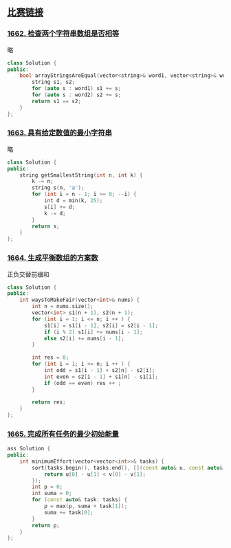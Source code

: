## [比赛链接](https://leetcode.cn/contest/weekly-contest-216/)


### [1662. 检查两个字符串数组是否相等](https://leetcode.cn/problems/check-if-two-string-arrays-are-equivalent/)

略

```c++
class Solution {
public:
    bool arrayStringsAreEqual(vector<string>& word1, vector<string>& word2) {
        string s1, s2;
        for (auto s : word1) s1 += s;
        for (auto s : word2) s2 += s;
        return s1 == s2;
    }
};
```


### [1663. 具有给定数值的最小字符串](https://leetcode.cn/problems/smallest-string-with-a-given-numeric-value/)

略

```c++
class Solution {
public:
    string getSmallestString(int n, int k) {
        k -= n;
        string s(n, 'a');
        for (int i = n - 1; i >= 0; --i) {
            int d = min(k, 25);
            s[i] += d;
            k -= d;
        }
        return s;
    }
};
```

### [1664. 生成平衡数组的方案数](https://leetcode.cn/problems/ways-to-make-a-fair-array/)

正负交替前缀和

```c++
class Solution {
public:
    int waysToMakeFair(vector<int>& nums) {
        int n = nums.size();
        vector<int> s1(n + 1), s2(n + 1);
        for (int i = 1; i <= n; i ++ ) {
            s1[i] = s1[i - 1], s2[i] = s2[i - 1];
            if (i % 2) s1[i] += nums[i - 1];
            else s2[i] += nums[i - 1];
        }
        
        int res = 0;
        for (int i = 1; i <= n; i ++ ) {
            int odd = s1[i - 1] + s2[n] - s2[i];
            int even = s2[i - 1] + s1[n] - s1[i];
            if (odd == even) res ++ ;
        }
        
        return res;
    }
};
```

### [1665. 完成所有任务的最少初始能量](https://leetcode.cn/problems/minimum-initial-energy-to-finish-tasks/)



```c++
ass Solution {
public:
    int minimumEffort(vector<vector<int>>& tasks) {
        sort(tasks.begin(), tasks.end(), [](const auto& u, const auto& v) {
            return u[0] - u[1] < v[0] - v[1];
        });
        int p = 0;
        int suma = 0;
        for (const auto& task: tasks) {
            p = max(p, suma + task[1]);
            suma += task[0];
        }
        return p;
    }
};
```
